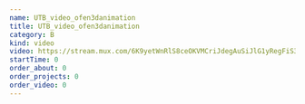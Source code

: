 ```yaml
---
name: UTB_video_ofen3danimation
title: UTB_video_ofen3danimation
category: B
kind: video
video: https://stream.mux.com/6K9yetWnRlS8ceOKVMCriJdegAuSiJlG1yRegFiS3500.m3u8
startTime: 0
order_about: 0
order_projects: 0
order_video: 0
---
```

